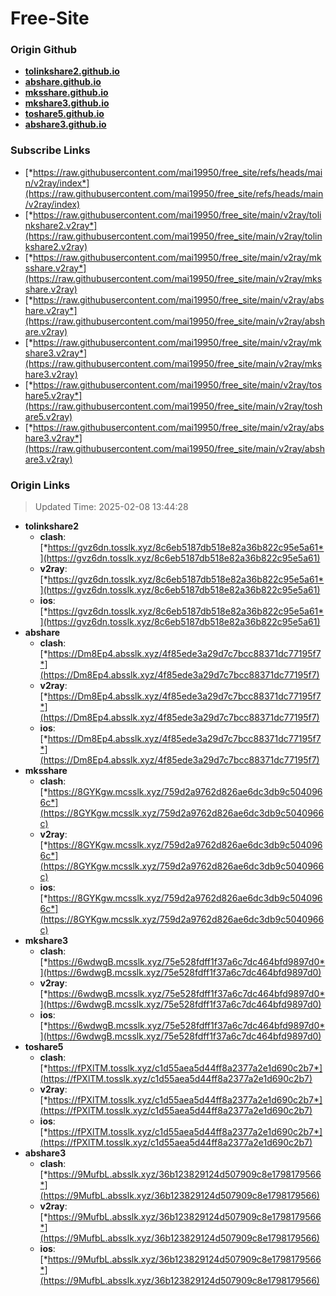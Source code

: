 # Free-Site

### Origin Github

- [**tolinkshare2.github.io**](https://github.com/tolinkshare2/tolinkshare2.github.io)
- [**abshare.github.io**](https://github.com/abshare/abshare.github.io)
- [**mksshare.github.io**](https://github.com/mksshare/mksshare.github.io)
- [**mkshare3.github.io**](https://github.com/mkshare3/mkshare3.github.io)
- [**toshare5.github.io**](https://github.com/toshare5/toshare5.github.io)
- [**abshare3.github.io**](https://github.com/abshare3/abshare3.github.io)

### Subscribe Links

- [*https://raw.githubusercontent.com/mai19950/free_site/refs/heads/main/v2ray/index*](https://raw.githubusercontent.com/mai19950/free_site/refs/heads/main/v2ray/index)
- [*https://raw.githubusercontent.com/mai19950/free_site/main/v2ray/tolinkshare2.v2ray*](https://raw.githubusercontent.com/mai19950/free_site/main/v2ray/tolinkshare2.v2ray)
- [*https://raw.githubusercontent.com/mai19950/free_site/main/v2ray/mksshare.v2ray*](https://raw.githubusercontent.com/mai19950/free_site/main/v2ray/mksshare.v2ray)
- [*https://raw.githubusercontent.com/mai19950/free_site/main/v2ray/abshare.v2ray*](https://raw.githubusercontent.com/mai19950/free_site/main/v2ray/abshare.v2ray)
- [*https://raw.githubusercontent.com/mai19950/free_site/main/v2ray/mkshare3.v2ray*](https://raw.githubusercontent.com/mai19950/free_site/main/v2ray/mkshare3.v2ray)
- [*https://raw.githubusercontent.com/mai19950/free_site/main/v2ray/toshare5.v2ray*](https://raw.githubusercontent.com/mai19950/free_site/main/v2ray/toshare5.v2ray)
- [*https://raw.githubusercontent.com/mai19950/free_site/main/v2ray/abshare3.v2ray*](https://raw.githubusercontent.com/mai19950/free_site/main/v2ray/abshare3.v2ray)

### Origin Links

> Updated Time: 2025-02-08 13:44:28

- **tolinkshare2**
  - **clash**: [*https://gvz6dn.tosslk.xyz/8c6eb5187db518e82a36b822c95e5a61*](https://gvz6dn.tosslk.xyz/8c6eb5187db518e82a36b822c95e5a61)
  - **v2ray**: [*https://gvz6dn.tosslk.xyz/8c6eb5187db518e82a36b822c95e5a61*](https://gvz6dn.tosslk.xyz/8c6eb5187db518e82a36b822c95e5a61)
  - **ios**: [*https://gvz6dn.tosslk.xyz/8c6eb5187db518e82a36b822c95e5a61*](https://gvz6dn.tosslk.xyz/8c6eb5187db518e82a36b822c95e5a61)
- **abshare**
  - **clash**: [*https://Dm8Ep4.absslk.xyz/4f85ede3a29d7c7bcc88371dc77195f7*](https://Dm8Ep4.absslk.xyz/4f85ede3a29d7c7bcc88371dc77195f7)
  - **v2ray**: [*https://Dm8Ep4.absslk.xyz/4f85ede3a29d7c7bcc88371dc77195f7*](https://Dm8Ep4.absslk.xyz/4f85ede3a29d7c7bcc88371dc77195f7)
  - **ios**: [*https://Dm8Ep4.absslk.xyz/4f85ede3a29d7c7bcc88371dc77195f7*](https://Dm8Ep4.absslk.xyz/4f85ede3a29d7c7bcc88371dc77195f7)
- **mksshare**
  - **clash**: [*https://8GYKgw.mcsslk.xyz/759d2a9762d826ae6dc3db9c5040966c*](https://8GYKgw.mcsslk.xyz/759d2a9762d826ae6dc3db9c5040966c)
  - **v2ray**: [*https://8GYKgw.mcsslk.xyz/759d2a9762d826ae6dc3db9c5040966c*](https://8GYKgw.mcsslk.xyz/759d2a9762d826ae6dc3db9c5040966c)
  - **ios**: [*https://8GYKgw.mcsslk.xyz/759d2a9762d826ae6dc3db9c5040966c*](https://8GYKgw.mcsslk.xyz/759d2a9762d826ae6dc3db9c5040966c)
- **mkshare3**
  - **clash**: [*https://6wdwgB.mcsslk.xyz/75e528fdff1f37a6c7dc464bfd9897d0*](https://6wdwgB.mcsslk.xyz/75e528fdff1f37a6c7dc464bfd9897d0)
  - **v2ray**: [*https://6wdwgB.mcsslk.xyz/75e528fdff1f37a6c7dc464bfd9897d0*](https://6wdwgB.mcsslk.xyz/75e528fdff1f37a6c7dc464bfd9897d0)
  - **ios**: [*https://6wdwgB.mcsslk.xyz/75e528fdff1f37a6c7dc464bfd9897d0*](https://6wdwgB.mcsslk.xyz/75e528fdff1f37a6c7dc464bfd9897d0)
- **toshare5**
  - **clash**: [*https://fPXlTM.tosslk.xyz/c1d55aea5d44ff8a2377a2e1d690c2b7*](https://fPXlTM.tosslk.xyz/c1d55aea5d44ff8a2377a2e1d690c2b7)
  - **v2ray**: [*https://fPXlTM.tosslk.xyz/c1d55aea5d44ff8a2377a2e1d690c2b7*](https://fPXlTM.tosslk.xyz/c1d55aea5d44ff8a2377a2e1d690c2b7)
  - **ios**: [*https://fPXlTM.tosslk.xyz/c1d55aea5d44ff8a2377a2e1d690c2b7*](https://fPXlTM.tosslk.xyz/c1d55aea5d44ff8a2377a2e1d690c2b7)
- **abshare3**
  - **clash**: [*https://9MufbL.absslk.xyz/36b123829124d507909c8e1798179566*](https://9MufbL.absslk.xyz/36b123829124d507909c8e1798179566)
  - **v2ray**: [*https://9MufbL.absslk.xyz/36b123829124d507909c8e1798179566*](https://9MufbL.absslk.xyz/36b123829124d507909c8e1798179566)
  - **ios**: [*https://9MufbL.absslk.xyz/36b123829124d507909c8e1798179566*](https://9MufbL.absslk.xyz/36b123829124d507909c8e1798179566)
